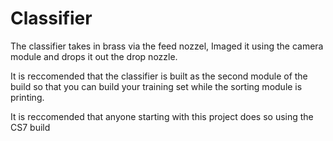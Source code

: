 # Classifier
The classifier takes in brass via the feed nozzel, Imaged it using the camera module and drops it out the drop nozzle. 

It is reccomended that the classifier is built as the second module of the build so that you can build your training set while the sorting module is printing. 

It is reccomended that anyone starting with this project does so using the CS7 build 

